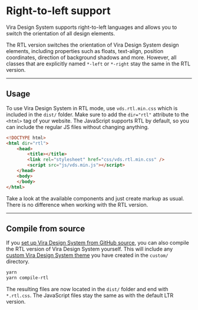 # Right-to-left support

<p class="vds-text-lead">Vira Design System supports right-to-left languages and allows you to switch the orientation of all design elements.</p>

The RTL version switches the orientation of Vira Design System design elements, including properties such as floats, text-align, position coordinates, direction of background shadows and more. However, all classes that are explicitly named `*-left` or `*-right` stay the same in the RTL version.

***

## Usage

To use Vira Design System in RTL mode, use `vds.rtl.min.css` which is included in the `dist/` folder. Make sure to add the `dir="rtl"` attribute to the `<html>` tag of your website. The JavaScript supports RTL by default, so you can include the regular JS files without changing anything.

```html
<!DOCTYPE html>
<html dir="rtl">
    <head>
        <title></title>
        <link rel="stylesheet" href="css/vds.rtl.min.css" />
        <script src="js/vds.min.js"></script>
    </head>
    <body>
    </body>
</html>
```

Take a look at the available components and just create markup as usual. There is no difference when working with the RTL version.

***

## Compile from source

If you [set up Vira Design System from GitHub source](installation.md#compile-from-github-source), you can also compile the RTL version of Vira Design System yourself. This will include any [custom Vira Design System theme](less.md) you have created in the `custom/` directory.

```sh
yarn
yarn compile-rtl
```

The resulting files are now located in the `dist/` folder and end with `*.rtl.css`. The JavaScript files stay the same as with the default LTR version.
